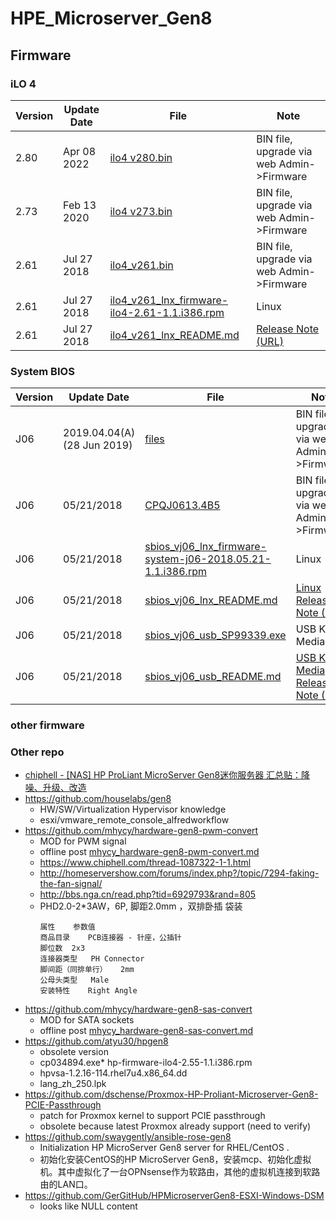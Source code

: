 # HPE_Microserver_Gen8
## Firmware
### iLO 4
|Version|Update Date|File|Note|
|----|----|----|----|
2.80|Apr 08 2022|[ilo4 v280.bin](files/)|BIN file, upgrade via web Admin->Firmware|[Release Note(URL)](https://support.hpe.com/connect/s/softwaredetails?language=fr&softwareId=MTX_d08e4968119e4737b8549928c2&tab=revisionHistory)
2.73|Feb 13 2020|[ilo4 v273.bin](files/)|BIN file, upgrade via web Admin->Firmware|[Release Note(URL)](https://support.hpe.com/hpsc/swd/public/detail?swItemId=MTX_025846b2035b42f7b85512741b#tab-history)
2.61|Jul 27 2018|[ilo4_v261.bin](files/ilo4_v261.bin)|BIN file, upgrade via web Admin->Firmware
2.61|Jul 27 2018|[ilo4_v261_lnx_firmware-ilo4-2.61-1.1.i386.rpm](files/ilo4_v261_lnx_firmware-ilo4-2.61-1.1.i386.rpm)|Linux 
2.61|Jul 27 2018|[ilo4_v261_lnx_README.md](ilo4_v261_lnx_README.md)|[Release Note (URL)](https://support.hpe.com/hpsc/swd/public/detail?sp4ts.oid=1009143853&swItemId=MTX_fa40c1bfdb924daf87a10fa810&swEnvOid=4184)
### System BIOS
|Version|Update Date|File|Note|
|----|----|----|----|
J06|2019.04.04(A)(28 Jun 2019)|[files](files)|BIN file, upgrade via web Admin->Firmware|[Release Note(URL)](https://support.hpe.com/hpsc/swd/public/detail?swItemId=MTX_e9bfdf20809a426cb16ef9cd81#tab-history)
J06|05/21/2018|[CPQJ0613.4B5](files/CPQJ0613.4B5)|BIN file, upgrade via web Admin->Firmware 
J06|05/21/2018|[sbios_vj06_lnx_firmware-system-j06-2018.05.21-1.1.i386.rpm](files/sbios_vj06_lnx_firmware-system-j06-2018.05.21-1.1.i386.rpm)|Linux
J06|05/21/2018|[sbios_vj06_lnx_README.md](sbios_vj06_lnx_README.md)|[Linux Release Note (URL)](https://support.hpe.com/hpsc/swd/public/detail?sp4ts.oid=5390291&swItemId=MTX_6d14418a08954e5a8c8cb08bf0&swEnvOid=4184)
J06|05/21/2018|[sbios_vj06_usb_SP99339.exe](files/sbios_vj06_usb_SP99339.exe)|USB Key Media 
J06|05/21/2018|[sbios_vj06_usb_README.md](sbios_vj06_usb_README.md)|[USB Key Media Release Note (URL)](https://support.hpe.com/hpsc/swd/public/detail?sp4ts.oid=5390291&swItemId=MTX_c9a347de9ded465088b735c472&swEnvOid=4184)

### other firmware

### Other repo
* [chiphell - [NAS] HP ProLiant MicroServer Gen8迷你服务器 汇总贴：降噪、升级、改造](https://www.chiphell.com/thread-1196090-1-1.html)
* https://github.com/houselabs/gen8
    * HW/SW/Virtualization Hypervisor knowledge
    * esxi/vmware_remote_console_alfredworkflow
* https://github.com/mhycy/hardware-gen8-pwm-convert
    * MOD for PWM signal
    * offline post [mhycy_hardware-gen8-pwm-convert.md](mhycy_hardware-gen8-pwm-convert.md)
    * https://www.chiphell.com/thread-1087322-1-1.html
    * http://homeservershow.com/forums/index.php?/topic/7294-faking-the-fan-signal/
    * http://bbs.nga.cn/read.php?tid=6929793&rand=805
    * PHD2.0-2*3AW，6P, 脚距2.0mm ，双排卧插 袋装
        ```
        属性    参数值	
        商品目录	PCB连接器 - 针座，公插针	
        脚位数	 2x3	
        连接器类型	PH Connector	
        脚间距（同排单行）	2mm	
        公母头类型	Male	
        安装特性	Right Angle
        ```
* https://github.com/mhycy/hardware-gen8-sas-convert
    * MOD for SATA sockets
    * offline post [mhycy_hardware-gen8-sas-convert.md](mhycy_hardware-gen8-sas-convert.md)
* https://github.com/atyu30/hpgen8
    * obsolete version
    * cp034894.exe* hp-firmware-ilo4-2.55-1.1.i386.rpm
    * hpvsa-1.2.16-114.rhel7u4.x86_64.dd
    * lang_zh_250.lpk
* https://github.com/dschense/Proxmox-HP-Proliant-Microserver-Gen8-PCIE-Passthrough
    * patch for Proxmox kernel to support PCIE passthrough
    * obsolete because latest Proxmox already support (need to verify)
* https://github.com/swaygently/ansible-rose-gen8
    * Initialization HP MicroServer Gen8 server for RHEL/CentOS .
    * 初始化安装CentOS的HP MicroServer Gen8，安装mcp、初始化虚拟机。其中虚拟化了一台OPNsense作为软路由，其他的虚拟机连接到软路由的LAN口。
* https://github.com/GerGitHub/HPMicroserverGen8-ESXI-Windows-DSM
    * looks like NULL content

